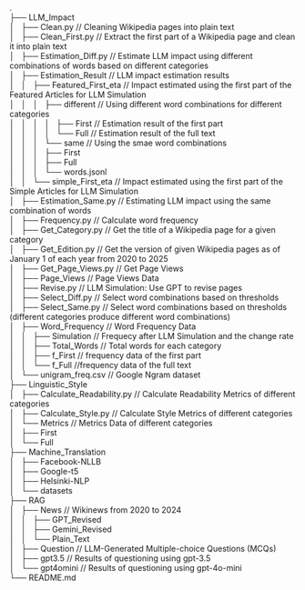 .  
├── LLM_Impact  
│   ├── Clean.py                      // Cleaning Wikipedia pages into plain text  
│   ├── Clean_First.py              // Extract the first part of a Wikipedia page and clean it into plain text  
│   ├── Estimation_Diff.py          // Estimate LLM impact using different combinations of words based on different categories  
│   ├── Estimation_Result           // LLM impact estimation results  
│   │   ├── Featured_First_eta      // Impact estimated using the first part of the Featured Articles for LLM Simulation  
│   │   │   ├── different           // Using different word combinations for different categories  
│   │   │   │   ├── First           // Estimation result of the first part  
│   │   │   │   └── Full            // Estimation result of the full text  
│   │   │   └── same                // Using the smae word combinations  
│   │   │       ├── First  
│   │   │       ├── Full  
│   │   │       └── words.jsonl  
│   │   └── simple_First_eta        // Impact estimated using the first part of the Simple Articles for LLM Simulation  
│   ├── Estimation_Same.py          // Estimating LLM impact using the same combination of words  
│   ├── Frequency.py                // Calculate word frequency  
│   ├── Get_Category.py             // Get the title of a Wikipedia page for a given category  
│   ├── Get_Edition.py              // Get the version of given Wikipedia pages as of January 1 of each year from 2020 to 2025  
│   ├── Get_Page_Views.py           // Get Page Views  
│   ├── Page_Views                  // Page Views Data   
│   ├── Revise.py                   // LLM Simulation: Use GPT to revise pages  
│   ├── Select_Diff.py              // Select word combinations based on thresholds  
│   ├── Select_Same.py              // Select word combinations based on thresholds (different categories produce different word combinations)  
│   ├── Word_Frequency              // Word Frequency Data  
│   │   ├── Simulation              // Frequecy after LLM Simulation and the change rate  
│   │   ├── Total_Words             // Total words for each category  
│   │   ├── f_First                 // frequency data of the first part  
│   │   └── f_Full                  //frequency data of the full text  
│   └── unigram_freq.csv            // Google Ngram dataset  
├── Linguistic_Style  
│   ├── Calculate_Readability.py    // Calculate Readability Metrics of different categories  
│   ├── Calculate_Style.py          // Calculate Style Metrics of different categories  
│   └── Metrics                     // Metrics Data of different categories  
│       ├── First  
│       └── Full  
├── Machine_Translation  
│   ├── Facebook-NLLB  
│   ├── Google-t5  
│   ├── Helsinki-NLP  
│   └── datasets  
├── RAG  
│   ├── News                        // Wikinews from 2020 to 2024  
│   │   ├── GPT_Revised  
│   │   ├── Gemini_Revised  
│   │   └── Plain_Text  
│   ├── Question                    // LLM-Generated Multiple-choice Questions (MCQs)  
│   ├── gpt3.5                      // Results of questioning using gpt-3.5  
│   └── gpt4omini                   // Results of questioning using gpt-4o-mini  
└── README.md  
